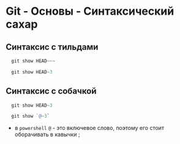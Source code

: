 # Git - Основы - Синтаксический сахар

## Синтаксис с тильдами
```powershell
  git show HEAD~~~
```
```powershell
  git show HEAD~3
```

## Синтаксис с собачкой
```powershell
  git show HEAD~3
```
```powershell
  git show `@~3`
```
+ в `powershell` `@` - это включевое слово, поэтому его стоит оборачивать в кавычки ;
